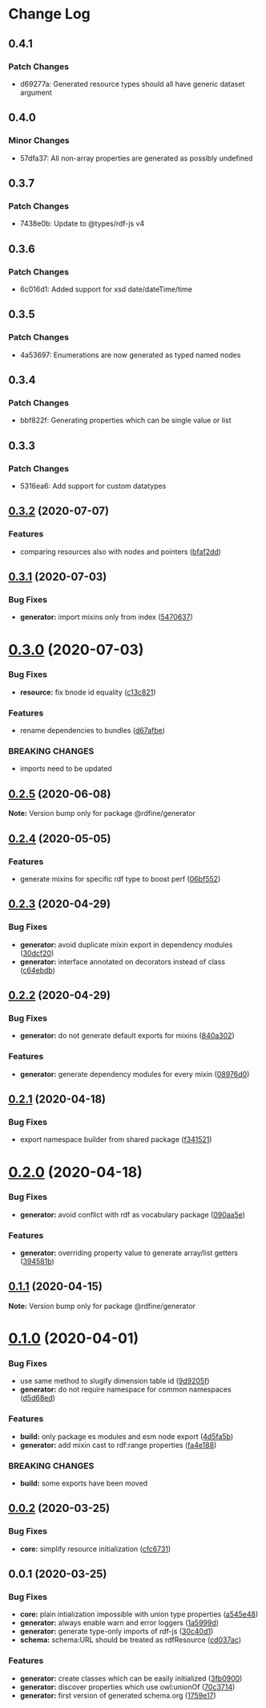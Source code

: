# Change Log

## 0.4.1

### Patch Changes

- d69277a: Generated resource types should all have generic dataset argument

## 0.4.0

### Minor Changes

- 57dfa37: All non-array properties are generated as possibly undefined

## 0.3.7

### Patch Changes

- 7438e0b: Update to @types/rdf-js v4

## 0.3.6

### Patch Changes

- 6c016d1: Added support for xsd date/dateTime/time

## 0.3.5

### Patch Changes

- 4a53697: Enumerations are now generated as typed named nodes

## 0.3.4

### Patch Changes

- bbf822f: Generating properties which can be single value or list

## 0.3.3

### Patch Changes

- 5316ea6: Add support for custom datatypes

## [0.3.2](https://github.com/tpluscode/rdfine/compare/@rdfine/generator@0.3.1...@rdfine/generator@0.3.2) (2020-07-07)

### Features

- comparing resources also with nodes and pointers ([bfaf2dd](https://github.com/tpluscode/rdfine/commit/bfaf2ddec346cd97df2223284b8518f9dbc4b167))

## [0.3.1](https://github.com/tpluscode/rdfine/compare/@rdfine/generator@0.3.0...@rdfine/generator@0.3.1) (2020-07-03)

### Bug Fixes

- **generator:** import mixins only from index ([5470637](https://github.com/tpluscode/rdfine/commit/5470637ee51480bafa76e28d92a92a169d86d180))

# [0.3.0](https://github.com/tpluscode/rdfine/compare/@rdfine/generator@0.2.5...@rdfine/generator@0.3.0) (2020-07-03)

### Bug Fixes

- **resource:** fix bnode id equality ([c13c821](https://github.com/tpluscode/rdfine/commit/c13c821e887c80b39addbde78043a942870d83cb))

### Features

- rename dependencies to bundles ([d67afbe](https://github.com/tpluscode/rdfine/commit/d67afbe596bc1d91c1a030cb233bb44ca04a0fc7))

### BREAKING CHANGES

- imports need to be updated

## [0.2.5](https://github.com/tpluscode/rdfine/compare/@rdfine/generator@0.2.4...@rdfine/generator@0.2.5) (2020-06-08)

**Note:** Version bump only for package @rdfine/generator

## [0.2.4](https://github.com/tpluscode/rdfine/compare/@rdfine/generator@0.2.3...@rdfine/generator@0.2.4) (2020-05-05)

### Features

- generate mixins for specific rdf type to boost perf ([06bf552](https://github.com/tpluscode/rdfine/commit/06bf552f50f516a62f7c2bb05b9f17beb2159aee))

## [0.2.3](https://github.com/tpluscode/rdfine/compare/@rdfine/generator@0.2.2...@rdfine/generator@0.2.3) (2020-04-29)

### Bug Fixes

- **generator:** avoid duplicate mixin export in dependency modules ([30dcf20](https://github.com/tpluscode/rdfine/commit/30dcf20b903c5f853f47a87d0c9f78e60e0f3449))
- **generator:** interface annotated on decorators instead of class ([c64ebdb](https://github.com/tpluscode/rdfine/commit/c64ebdb3694697d8aaedfd470c98a148dab21334))

## [0.2.2](https://github.com/tpluscode/rdfine/compare/@rdfine/generator@0.2.1...@rdfine/generator@0.2.2) (2020-04-29)

### Bug Fixes

- **generator:** do not generate default exports for mixins ([840a302](https://github.com/tpluscode/rdfine/commit/840a30288963744c6340123d4e00664c7c5741e5))

### Features

- **generator:** generate dependency modules for every mixin ([08976d0](https://github.com/tpluscode/rdfine/commit/08976d0686e2f9fb7293571fb279422596327733))

## [0.2.1](https://github.com/tpluscode/rdfine/compare/@rdfine/generator@0.2.0...@rdfine/generator@0.2.1) (2020-04-18)

### Bug Fixes

- export namespace builder from shared package ([f341521](https://github.com/tpluscode/rdfine/commit/f341521543d2fda91ef6017633ba546bf88ebe0c))

# [0.2.0](https://github.com/tpluscode/rdfine/compare/@rdfine/generator@0.1.1...@rdfine/generator@0.2.0) (2020-04-18)

### Bug Fixes

- **generator:** avoid conflict with rdf as vocabulary package ([090aa5e](https://github.com/tpluscode/rdfine/commit/090aa5e3789bf9eac745ed2b609320f677ed32b0))

### Features

- **generator:** overriding property value to generate array/list getters ([394581b](https://github.com/tpluscode/rdfine/commit/394581b639e770b032ea4bf767ba37c06d47d693))

## [0.1.1](https://github.com/tpluscode/rdfine/compare/@rdfine/generator@0.1.0...@rdfine/generator@0.1.1) (2020-04-15)

**Note:** Version bump only for package @rdfine/generator

# [0.1.0](https://github.com/tpluscode/rdfine/compare/@rdfine/generator@0.0.2...@rdfine/generator@0.1.0) (2020-04-01)

### Bug Fixes

- use same method to slugify dimension table id ([9d9205f](https://github.com/tpluscode/rdfine/commit/9d9205f))
- **generator:** do not require namespace for common namespaces ([d5d68ed](https://github.com/tpluscode/rdfine/commit/d5d68ed))

### Features

- **build:** only package es modules and esm node export ([4d5fa5b](https://github.com/tpluscode/rdfine/commit/4d5fa5b))
- **generator:** add mixin cast to rdf:range properties ([fa4e188](https://github.com/tpluscode/rdfine/commit/fa4e188))

### BREAKING CHANGES

- **build:** some exports have been moved

## [0.0.2](https://github.com/tpluscode/rdfine/compare/@rdfine/generator@0.0.1...@rdfine/generator@0.0.2) (2020-03-25)

### Bug Fixes

- **core:** simplify resource initialization ([cfc6731](https://github.com/tpluscode/rdfine/commit/cfc673171c0b969b52b890d375aac093a4024093))

## 0.0.1 (2020-03-25)

### Bug Fixes

- **core:** plain intialization impossible with union type properties ([a545e48](https://github.com/tpluscode/rdfine/commit/a545e485b1827df15788ffacfe6907b408bd5de1))
- **generator:** always enable warn and error loggers ([1a5999d](https://github.com/tpluscode/rdfine/commit/1a5999de7ead4ea3f2905f4ce58842ff67d8c363))
- **generator:** generate type-only imports of rdf-js ([30c40d1](https://github.com/tpluscode/rdfine/commit/30c40d145c54cf9b1f72cc9c594d695e8222eee1))
- **schema:** schema:URL should be treated as rdfResource ([cd037ac](https://github.com/tpluscode/rdfine/commit/cd037ac51801bb2ce183f8337631df46aea5d1de))

### Features

- **generator:** create classes which can be easily initialized ([3fb0900](https://github.com/tpluscode/rdfine/commit/3fb090087cc7feba2c1cc258bb3db46a52f363d5))
- **generator:** discover properties which use owl:unionOf ([70c3714](https://github.com/tpluscode/rdfine/commit/70c37145589ccc8ecd7eed44a0b99254d437f417))
- **generator:** first version of generated schema.org ([1759e17](https://github.com/tpluscode/rdfine/commit/1759e17eba36930bfeeb17b693e823b830495350))
